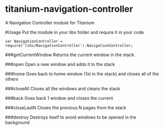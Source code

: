 # titanium-navigation-controller
A Navigation Controller module for Titanium



#Usage
Put the module in your libs folder and require it in your code
```
var NavigationController = require('libs/NavigationController').NavigationController;
```

###getCurrentWindow
Returns the current window in the stack.

###open
Open a new window and adds it to the stack

###home
Goes back to home window (1st in the stack) and closes all of the others

###closeAll
Closes all the windows and cleans the stack

###back
Goes back 1 window and closes the current

###closeLastN
Closes the previous N pages from the stack

###destroy
Destroys itself to avoid windows to be opened in the background